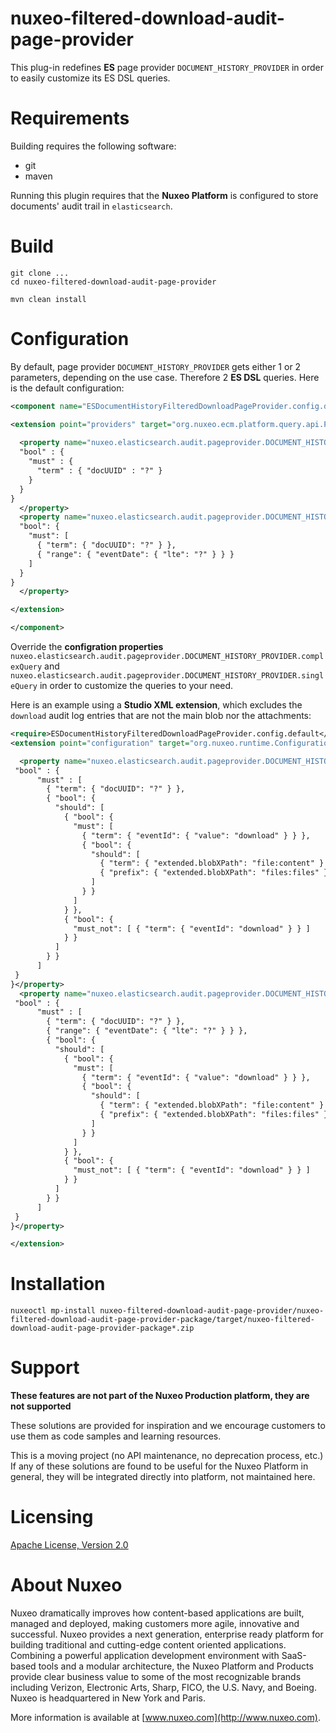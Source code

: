 # nuxeo-filtered-download-audit-page-provider

This plug-in redefines **ES** page provider `DOCUMENT_HISTORY_PROVIDER` in order to easily customize its ES DSL queries.

# Requirements

Building requires the following software:

* git
* maven

Running this plugin requires that the **Nuxeo Platform** is configured to store documents' audit trail in `elasticsearch`.

# Build

```
git clone ...
cd nuxeo-filtered-download-audit-page-provider

mvn clean install
```

# Configuration

By default, page provider `DOCUMENT_HISTORY_PROVIDER` gets either 1 or 2 parameters, depending on the use case. Therefore 2 **ES DSL** queries. Here is the default configuration:
```xml
<component name="ESDocumentHistoryFilteredDownloadPageProvider.config.default" >

<extension point="providers" target="org.nuxeo.ecm.platform.query.api.PageProviderService">
  
  <property name="nuxeo.elasticsearch.audit.pageprovider.DOCUMENT_HISTORY_PROVIDER.singleQuery">{
  "bool" : {
    "must" : {
      "term" : { "docUUID" : "?" }
    }
  }
}
  </property>
  <property name="nuxeo.elasticsearch.audit.pageprovider.DOCUMENT_HISTORY_PROVIDER.complexQuery">{
  "bool": {
    "must": [
      { "term": { "docUUID": "?" } },
      { "range": { "eventDate": { "lte": "?" } } }
    ]
  }
}
  </property>

</extension>

</component>
```

Override the **configration properties** `nuxeo.elasticsearch.audit.pageprovider.DOCUMENT_HISTORY_PROVIDER.complexQuery` and `nuxeo.elasticsearch.audit.pageprovider.DOCUMENT_HISTORY_PROVIDER.singleQuery` in order to customize the queries to your need.

Here is an example using a **Studio XML extension**, which excludes the `download` audit log entries that are not the main blob nor the attachments:
```xml
<require>ESDocumentHistoryFilteredDownloadPageProvider.config.default</require>
<extension point="configuration" target="org.nuxeo.runtime.ConfigurationService">

  <property name="nuxeo.elasticsearch.audit.pageprovider.DOCUMENT_HISTORY_PROVIDER.singleQuery">{
 "bool" : { 
      "must" : [
        { "term": { "docUUID": "?" } },
        { "bool": {
          "should": [
            { "bool": {
              "must": [
                { "term": { "eventId": { "value": "download" } } },
                { "bool": {
                  "should": [
                    { "term": { "extended.blobXPath": "file:content" } },
                    { "prefix": { "extended.blobXPath": "files:files" } }
                  ]
                } }
              ]
            } },
            { "bool": {
              "must_not": [ { "term": { "eventId": "download" } } ]
            } }
          ]
        } }
      ]
 } 
}</property>
  <property name="nuxeo.elasticsearch.audit.pageprovider.DOCUMENT_HISTORY_PROVIDER.complexQuery">{
 "bool" : { 
      "must" : [
        { "term": { "docUUID": "?" } },
        { "range": { "eventDate": { "lte": "?" } } },
        { "bool": {
          "should": [
            { "bool": {
              "must": [
                { "term": { "eventId": { "value": "download" } } },
                { "bool": {
                  "should": [
                    { "term": { "extended.blobXPath": "file:content" } },
                    { "prefix": { "extended.blobXPath": "files:files" } }
                  ]
                } }
              ]
            } },
            { "bool": {
              "must_not": [ { "term": { "eventId": "download" } } ]
            } }
          ]
        } }
      ]
 } 
}</property>

</extension>
```
# Installation

```
nuxeoctl mp-install nuxeo-filtered-download-audit-page-provider/nuxeo-filtered-download-audit-page-provider-package/target/nuxeo-filtered-download-audit-page-provider-package*.zip
```

# Support

**These features are not part of the Nuxeo Production platform, they are not supported**

These solutions are provided for inspiration and we encourage customers to use them as code samples and learning resources.

This is a moving project (no API maintenance, no deprecation process, etc.) If any of these solutions are found to be useful for the Nuxeo Platform in general, they will be integrated directly into platform, not maintained here.


# Licensing

[Apache License, Version 2.0](http://www.apache.org/licenses/LICENSE-2.0)


# About Nuxeo

Nuxeo dramatically improves how content-based applications are built, managed and deployed, making customers more agile, innovative and successful. Nuxeo provides a next generation, enterprise ready platform for building traditional and cutting-edge content oriented applications. Combining a powerful application development environment with SaaS-based tools and a modular architecture, the Nuxeo Platform and Products provide clear business value to some of the most recognizable brands including Verizon, Electronic Arts, Sharp, FICO, the U.S. Navy, and Boeing. Nuxeo is headquartered in New York and Paris.

More information is available at [www.nuxeo.com](http://www.nuxeo.com).
